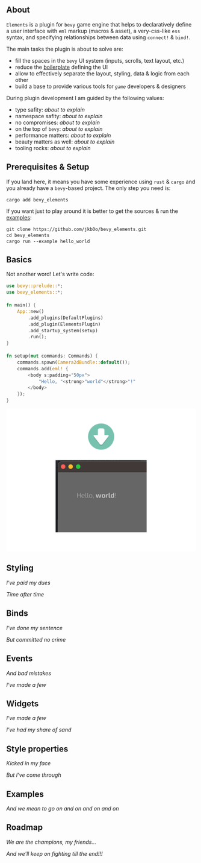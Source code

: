 About
-----

`Elements` is a plugin for `bevy` game engine that helps to declaratively define a user interface with `eml` markup (macros & asset), a very-css-like `ess` syntax, and specifying relationships between data using `connect!` & `bind!`.

The main tasks the plugin is about to solve are:
- fill the spaces in the `bevy` UI system (inputs, scrolls, text layout, etc.)
- reduce the [boilerplate](https://bevyengine.org/examples/ui/ui/) defining the UI
- allow to effectively separate the layout, styling, data & logic from each other
- build a base to provide various tools for *`game`* developers & designers

During plugin development I am guided by the following values:
- type safity: *about to explain*
- namespace safity: *about to explain*
- no compromises: *about to explain*
- on the top of `bevy`: *about to explain*
- performance matters: *about to explain*
- beauty matters as well: *about to explain*
- tooling rocks: *about to explain*

Prerequisites & Setup
---------------------

If you land here, it means you have some experience using `rust` & `cargo` and you already have a `bevy`-based project. The only step you need is:
```
cargo add bevy_elements
```

If you want just to play around it is better to get the sources & run the [examples](TODO):
```
git clone https://github.com/jkb0o/bevy_elements.git
cd bevy_elements
cargo run --example hello_world
```

Basics
------

Not another word! Let's write code:

```rust
use bevy::prelude::*;
use bevy_elements::*;

fn main() {
    App::new()
        .add_plugins(DefaultPlugins)
        .add_plugin(ElementsPlugin)
        .add_startup_system(setup)
        .run();
}

fn setup(mut commands: Commands) {
    commands.spawn(Camera2dBundle::default());
    commands.add(eml! {
        <body s:padding="50px">
            "Hello, "<strong>"world"</strong>"!"
        </body>
    });
}
```
![Hello world example](docs/hello_world.png "Hello world example screenshot")




Styling
-------
*I've paid my dues*

*Time after time*


Binds
-----
*I've done my sentence*

*But committed no crime*

Events
------
*And bad mistakes*

*I've made a few*


Widgets
-------

*I've made a few*

*I've had my share of sand*

Style properties
----------------

*Kicked in my face*

*But I've come through*

Examples
--------

*And we mean to go on and on and on and on*

Roadmap
-------

*We are the champions, my friends...*

*And we'll keep on fighting till the end!!!*









